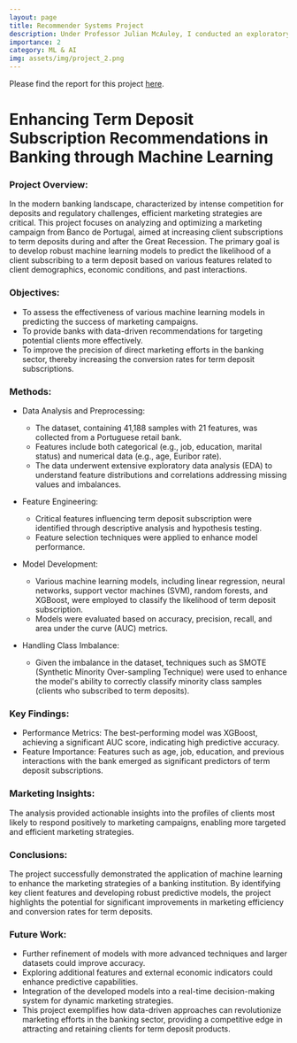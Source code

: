```yaml
---
layout: page
title: Recommender Systems Project
description: Under Professor Julian McAuley, I conducted an exploratory data analysis on the UCI Bank Marketing dataset and applied machine learning techniques such as Logistic Regression, Neural Networks, Random Forests, KNN, and XGBoost for predictive modeling.
importance: 2
category: ML & AI
img: assets/img/project_2.png
---
```


Please find the report for this project [here](https://drive.google.com/file/d/1Wn86lcLZUJkRDxIk1y7nk2yCSkmB23hV/view?usp=sharing).

# Enhancing Term Deposit Subscription Recommendations in Banking through Machine Learning

### Project Overview:

In the modern banking landscape, characterized by intense competition for deposits and regulatory challenges, efficient marketing strategies are critical. This project focuses on analyzing and optimizing a marketing campaign from Banco de Portugal, aimed at increasing client subscriptions to term deposits during and after the Great Recession. The primary goal is to develop robust machine learning models to predict the likelihood of a client subscribing to a term deposit based on various features related to client demographics, economic conditions, and past interactions.

### Objectives:

- To assess the effectiveness of various machine learning models in predicting the success of marketing campaigns.
- To provide banks with data-driven recommendations for targeting potential clients more effectively.
- To improve the precision of direct marketing efforts in the banking sector, thereby increasing the conversion rates for term deposit subscriptions.

### Methods:

- Data Analysis and Preprocessing:

  - The dataset, containing 41,188 samples with 21 features, was collected from a Portuguese retail bank.
  - Features include both categorical (e.g., job, education, marital status) and numerical data (e.g., age, Euribor rate).
  - The data underwent extensive exploratory data analysis (EDA) to understand feature distributions and correlations addressing missing values and imbalances.

- Feature Engineering:

  - Critical features influencing term deposit subscription were identified through descriptive analysis and hypothesis testing.
  - Feature selection techniques were applied to enhance model performance.

- Model Development:

  - Various machine learning models, including linear regression, neural networks, support vector machines (SVM), random forests, and XGBoost, were employed to classify the likelihood of term deposit subscription.
  - Models were evaluated based on accuracy, precision, recall, and area under the curve (AUC) metrics.

- Handling Class Imbalance:
  - Given the imbalance in the dataset, techniques such as SMOTE (Synthetic Minority Over-sampling Technique) were used to enhance the model's ability to correctly classify minority class samples (clients who subscribed to term deposits).

### Key Findings:

- Performance Metrics: The best-performing model was XGBoost, achieving a significant AUC score, indicating high predictive accuracy.
- Feature Importance: Features such as age, job, education, and previous interactions with the bank emerged as significant predictors of term deposit subscriptions.

### Marketing Insights:

The analysis provided actionable insights into the profiles of clients most likely to respond positively to marketing campaigns, enabling more targeted and efficient marketing strategies.

### Conclusions:

The project successfully demonstrated the application of machine learning to enhance the marketing strategies of a banking institution. By identifying key client features and developing robust predictive models, the project highlights the potential for significant improvements in marketing efficiency and conversion rates for term deposits.

### Future Work:

- Further refinement of models with more advanced techniques and larger datasets could improve accuracy.
- Exploring additional features and external economic indicators could enhance predictive capabilities.
- Integration of the developed models into a real-time decision-making system for dynamic marketing strategies.
- This project exemplifies how data-driven approaches can revolutionize marketing efforts in the banking sector, providing a competitive edge in attracting and retaining clients for term deposit products.

